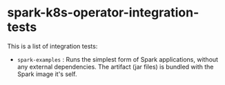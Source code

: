 # spark-k8s-operator-integration-tests

This is a list of integration tests:

- `spark-examples` : Runs the simplest form of Spark applications, without any external dependencies. The artifact (jar files) is bundled with the Spark image it's self.
